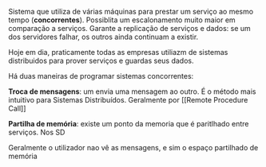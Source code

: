 
Sistema que utiliza de várias máquinas para prestar um serviço ao mesmo tempo (__concorrentes__). Possiblita um escalonamento muito maior em comparação a serviços. Garante  a replicação de serviços e dados: se um dos servidores falhar, os outros ainda continuam a existir.

Hoje em dia, praticamente todas as empresas utiliazm de sistemas distribuidos para prover serviços e guardas seus dados.

Há duas maneiras de programar sistemas concorrentes:

__Troca de mensagens__:  um envia uma mensagem ao outro. É o método mais intuitivo para Sistemas Distribuídos. Geralmente por [[Remote Procedure Call]]

__Partilha de memória__: existe um ponto da memoria que é paritlhado entre serviços. Nos SD 

Geralmente o utilizador nao vê as mensagens, e sim o espaço partilhado de memória 